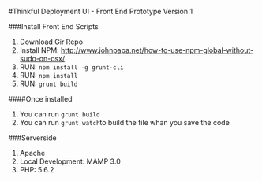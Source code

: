 #Thinkful Deployment UI  - Front End Prototype 
Version 1

###Install Front End Scripts

1. Download Gir Repo
2. Install NPM: http://www.johnpapa.net/how-to-use-npm-global-without-sudo-on-osx/
3. RUN: ```npm install -g grunt-cli```
4. RUN: ```npm install```
5. RUN: ```grunt build```

####Once installed 
1. You can run ```grunt build``` 
2. You can run ```grunt watch```to build the file whan you save the code

###Serverside
1. Apache
2. Local Development: MAMP 3.0
3. PHP: 5.6.2

